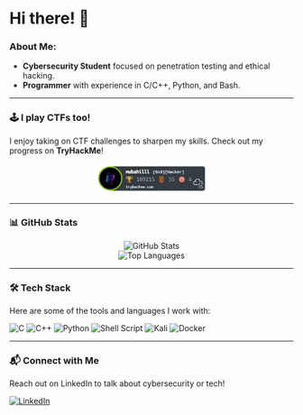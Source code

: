 # Hi there! 👋

### About Me:
- **Cybersecurity Student** focused on penetration testing and ethical hacking.
- **Programmer** with experience in C/C++, Python, and Bash.

---

### 🕹️ I play CTFs too!
I enjoy taking on CTF challenges to sharpen my skills. Check out my progress on **TryHackMe**!

<p align="center">
  <img src="assets/thm.png" alt="TryHackMe" width="200">
</p>

---

### 📊 GitHub Stats
<p align="center">
  <img src="https://github-readme-stats.vercel.app/api?username=mubahilll&show_icons=true&theme=tokyonight" alt="GitHub Stats">
  <br>
  <img src="https://github-readme-stats.vercel.app/api/top-langs/?username=mubahilll&hide=css,java,html&theme=tokyonight" alt="Top Languages">
</p>

---

### 🛠️ Tech Stack
Here are some of the tools and languages I work with:

![C](https://img.shields.io/badge/c-%2300599C.svg?style=for-the-badge&logo=c&logoColor=white) ![C++](https://img.shields.io/badge/c++-%2300599C.svg?style=for-the-badge&logo=c%2B%2B&logoColor=white) ![Python](https://img.shields.io/badge/python-3670A0?style=for-the-badge&logo=python&logoColor=ffdd54) ![Shell Script](https://img.shields.io/badge/shell_script-%23121011.svg?style=for-the-badge&logo=gnu-bash&logoColor=white) ![Kali](https://img.shields.io/badge/Kali-268BEE?style=for-the-badge&logo=kalilinux&logoColor=white) ![Docker](https://img.shields.io/badge/docker-%230db7ed.svg?style=for-the-badge&logo=docker&logoColor=white) 

---

### 📬 Connect with Me
Reach out on LinkedIn to talk about cybersecurity or tech!

[![LinkedIn](https://img.shields.io/badge/LinkedIn-%230077B5.svg?logo=linkedin&logoColor=white)](https://linkedin.com/in/mubahilll)

